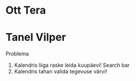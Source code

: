 # Ott Tera
# Tanel Vilper
Problema
1. Kalendris liiga raske leida kuupäevi! Search bar
2. Kalendris tahan valida tegevuse värvi!
